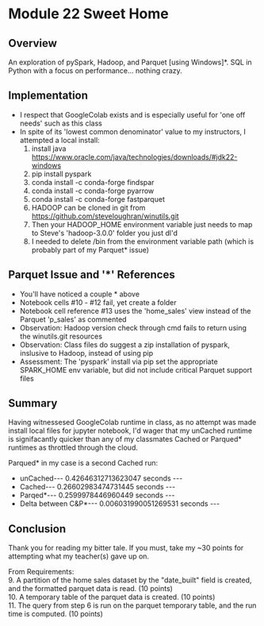 # Module 22 Sweet Home

## Overview

An exploration of pySpark, Hadoop, and Parquet [using Windows]*. SQL in Python with a focus on performance... nothing crazy.

## Implementation

* I respect that GoogleColab exists and is especially useful for 'one off needs' such as this class
* In spite of its 'lowest common denominator' value to my instructors, I attempted a local install:
    1. install java https://www.oracle.com/java/technologies/downloads/#jdk22-windows
    2. pip install pyspark
    3. conda install -c conda-forge findspar
    4. conda install -c conda-forge pyarrow
    5. conda install -c conda-forge fastparquet
    6. HADOOP can be cloned in git from https://github.com/steveloughran/winutils.git
    7. Then your HADOOP_HOME environment variable just needs to map to Steve's 'hadoop-3.0.0' folder you just dl'd
    8. I needed to delete /bin from the environment variable path (which is probably part of my Parquet* issue) 

## Parquet Issue and '*' References

* You'll have noticed a couple * above
* Notebook cells #10 - #12 fail, yet create a folder
* Notebook cell reference #13 uses the 'home_sales' view instead of the Parquet 'p_sales' as commented
* Observation: Hadoop version check through cmd fails to return using the winutils.git resources
* Observation: Class files do suggest a zip installation of pyspark, inslusive to Hadoop, instead of using pip
* Assessment: The 'pyspark' install via pip set the appropriate SPARK_HOME env variable, but did not include critical Parquet support files


## Summary

Having witnessesed GoogleColab runtime in class, as no attempt was made install local files for jupyter notebook, I'd wager that my unCached runtime is signifacantly quicker than any of my classmates Cached or Parqued* runtimes as throttled through the cloud. 

Parqued* in my case is a second Cached run:

* unCached--- 0.42646312713623047 seconds ---
* Cached--- 0.26602983474731445 seconds ---
* Parqed*--- 0.2599978446960449 seconds ---
* Delta between C&P*--- 0.006031990051269531 seconds ---

## Conclusion

Thank you for reading my bitter tale. If you must, take my ~30 points for attempting what my teacher(s) gave up on. 

From Requirements:
<br>9. A partition of the home sales dataset by the "date_built" field is created, and the formatted parquet data is read. (10 points)
<br>10. A temporary table of the parquet data is created. (10 points)
<br>11. The query from step 6 is run on the parquet temporary table, and the run time is computed. (10 points)
